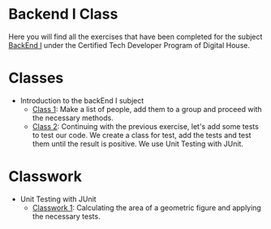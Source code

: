 # Backend I Class
Here you will find all the exercises that have been completed for the subject [BackEnd I]( ) under the Certified Tech Developer Program of Digital House.

# Classes
- Introduction to the backEnd I subject 
   - [Class 1]( ): Make a list of people, add them to a group and proceed with the necessary methods. 
   - [Class 2]( ): Continuing with the previous exercise, let's add some tests to test our code. We create a class for test, add the tests and test them until the result is positive. We use Unit Testing with JUnit. 


# Classwork
- Unit Testing with JUnit
   - [Classwork 1]( ): Calculating the area of a geometric figure and applying the necessary tests.

